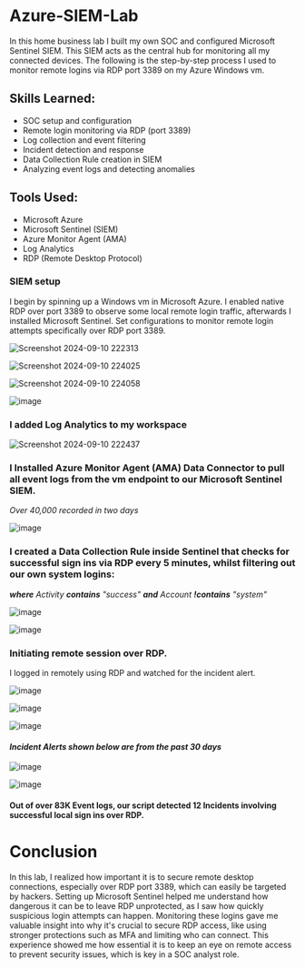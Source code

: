 # Azure-SIEM-Lab


In this home business lab I built my own SOC and configured Microsoft Sentinel SIEM. This SIEM acts as the central hub for monitoring all my connected devices. The following is the step-by-step process I used to monitor remote logins via RDP port 3389 on my Azure Windows vm.

## Skills Learned:

- SOC setup and configuration
- Remote login monitoring via RDP (port 3389)
- Log collection and event filtering
- Incident detection and response
- Data Collection Rule creation in SIEM
- Analyzing event logs and detecting anomalies

## Tools Used:

- Microsoft Azure
- Microsoft Sentinel (SIEM)
- Azure Monitor Agent (AMA)
- Log Analytics
- RDP (Remote Desktop Protocol)

### SIEM setup
I begin by spinning up a Windows vm in Microsoft Azure. I enabled native RDP over port 3389 to observe some local remote login traffic, afterwards I installed Microsoft Sentinel. Set configurations to monitor remote login attempts specifically over RDP port 3389.

![Screenshot 2024-09-10 222313](https://github.com/user-attachments/assets/3c4ee468-e911-45aa-acfc-f17f50c9374c)

![Screenshot 2024-09-10 224025](https://github.com/user-attachments/assets/ac68ed35-82cc-475a-b166-d67bb98b7c2b)

![Screenshot 2024-09-10 224058](https://github.com/user-attachments/assets/bc30b90a-fc7d-4ad7-bbc6-55c5535dc43e)


![image](https://github.com/user-attachments/assets/9d0d22a0-410c-4709-af62-67f83ff36def)

### I added Log Analytics to my workspace

![Screenshot 2024-09-10 222437](https://github.com/user-attachments/assets/2536ef4c-765a-42a1-948a-d8fbaa9979b0)

### I Installed Azure Monitor Agent (AMA) Data Connector to pull all event logs from the vm endpoint to our Microsoft Sentinel SIEM.
_Over 40,000 recorded in two days_


![image](https://github.com/user-attachments/assets/b1e502e5-f9a3-4d85-9163-bddfc0181dec)

### I created a Data Collection Rule inside Sentinel that checks for successful sign ins via RDP every 5 minutes, whilst filtering out our own system logins:

_**where** Activity **contains** "success" **and** Account **!contains** "system"_

![image](https://github.com/user-attachments/assets/d03a23d3-b2c4-495b-94bd-9505cfbfbd2d)

![image](https://github.com/user-attachments/assets/119f1976-46f5-45e3-be31-3b98db7a4e79)

### Initiating remote session over RDP.
I logged in remotely using RDP and watched for the incident alert.

![image](https://github.com/user-attachments/assets/19eadd19-4dda-40fe-b313-46e3c531b5a1)

![image](https://github.com/user-attachments/assets/21f4fb6e-e5bf-49a8-a362-e0ff6b5dc378)

![image](https://github.com/user-attachments/assets/57859550-5835-42a3-ac89-89a71f995662)

#### _Incident Alerts shown below are from the past 30 days_

![image](https://github.com/user-attachments/assets/f0d1b20d-b7b5-443a-aa74-db11e82c69be)

![image](https://github.com/user-attachments/assets/c1385de7-2014-491d-bba4-8827dfc223ce)

#### Out of over 83K Event logs, our script detected 12 Incidents involving successful local sign ins over RDP.

# Conclusion

In this lab, I realized how important it is to secure remote desktop connections, especially over RDP port 3389, which can easily be targeted by hackers. Setting up Microsoft Sentinel helped me understand how dangerous it can be to leave RDP unprotected, as I saw how quickly suspicious login attempts can happen. Monitoring these logins gave me valuable insight into why it's crucial to secure RDP access, like using stronger protections such as MFA and limiting who can connect. This experience showed me how essential it is to keep an eye on remote access to prevent security issues, which is key in a SOC analyst role.
















